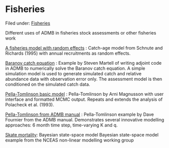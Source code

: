 #  Fisheries

Filed under:  [Fisheries][1]

Different uses of ADMB in fisheries stock assessments or other fisheries work

[A fisheries model with random effects][2]
:  Catch-age model from Schnute and Richards (1995) with annual recruitments as random effects.

[Baranov catch equation][3]
:  Example by Steven Martell of writing adjoint code in ADMB to numerically solve the Baranov catch equation. A simple simulation model is used to generate simulated catch and relative abundance data with observation error only. The assessment model is then conditioned on the simulated catch data.

[Pella-Tomlinson basic model][4]
:  Pella-Tomlinson by Arni Magnusson with user interface and formatted MCMC output. Repeats and extends the analysis of Polacheck et al. (1993).

[Pella-Tomlinson from ADMB manual][5]
:  Pella-Tomlinson example by Dave Fournier from the ADMB manual. Demonstrates several innovative modelling approaches: 6 month time step, time-varying K and q.

[Skate mortality][6]: Bayesian state-space model Bayesian state-space model example from the NCEAS non-linear modelling working group

[1]: ./
[2]: http://otter-rsch.com/admbre/examples/caest/caest.html
[3]: ./../admb-tricks/adjoint-code-1/baranov-catch-equation.md
[4]: ./pella/
[5]: ./pella-t/
[6]: ./../state-space-models/skate-mortality-bayesian-state-space-model
